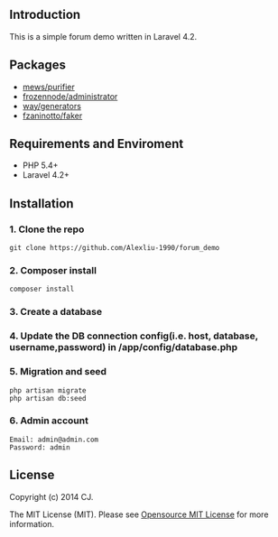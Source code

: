 ## Introduction

This is a simple forum demo written in Laravel 4.2.

## Packages

* [mews/purifier](https://github.com/mewebstudio/Purifier)
* [frozennode/administrator](https://github.com/FrozenNode/Laravel-Administrator)
* [way/generators](https://github.com/JeffreyWay/Laravel-4-Generators)
* [fzaninotto/faker](https://github.com/fzaninotto/Faker)

## Requirements and Enviroment

* PHP 5.4+
* Laravel 4.2+

## Installation

### 1. Clone the repo
    
    git clone https://github.com/Alexliu-1990/forum_demo

### 2. Composer install

    composer install

### 3. Create a database

### 4. Update the DB connection config(i.e. host, database, username,password) in /app/config/database.php

### 5. Migration and seed

    php artisan migrate
    php artisan db:seed

### 6. Admin account
    Email: admin@admin.com
    Password: admin

## License

Copyright (c) 2014 CJ.

The MIT License (MIT). Please see [Opensource MIT License](http://www.opensource.org/licenses/MIT) for more information.
